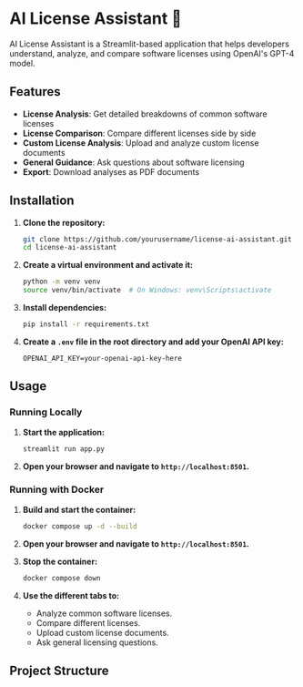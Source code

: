 # AI License Assistant 📜

AI License Assistant is a Streamlit-based application that helps developers understand, analyze, and compare software licenses using OpenAI's GPT-4 model.

## Features

- **License Analysis**: Get detailed breakdowns of common software licenses
- **License Comparison**: Compare different licenses side by side
- **Custom License Analysis**: Upload and analyze custom license documents
- **General Guidance**: Ask questions about software licensing
- **Export**: Download analyses as PDF documents

## Installation

1. **Clone the repository:**

   ```bash
   git clone https://github.com/yourusername/license-ai-assistant.git
   cd license-ai-assistant
   ```

2. **Create a virtual environment and activate it:**

   ```bash
   python -m venv venv
   source venv/bin/activate  # On Windows: venv\Scripts\activate
   ```

3. **Install dependencies:**

   ```bash
   pip install -r requirements.txt
   ```

4. **Create a `.env` file in the root directory and add your OpenAI API key:**

   ```text
   OPENAI_API_KEY=your-openai-api-key-here
   ```

## Usage

### Running Locally
1. **Start the application:**

   ```bash
   streamlit run app.py
   ```

2. **Open your browser and navigate to `http://localhost:8501`.**

### Running with Docker

1. **Build and start the container:**
   ```bash
   docker compose up -d --build
   ```

2. **Open your browser and navigate to `http://localhost:8501`.**

3. **Stop the container:**
   ```bash
   docker compose down
   ```

3. **Use the different tabs to:**
   - Analyze common software licenses.
   - Compare different licenses.
   - Upload custom license documents.
   - Ask general licensing questions.

## Project Structure
